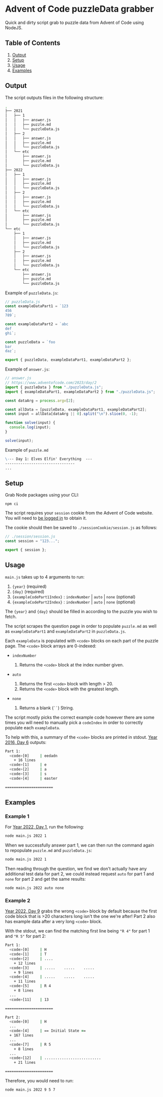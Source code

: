 # Advent of Code puzzleData grabber

Quick and dirty script grab to puzzle data from Advent of Code using NodeJS.

## Table of Contents

1. [Output](#output)
2. [Setup](#setup)
3. [Usage](#usage)
4. [Examples](#examples)

## Output

The script outputs files in the following structure:

```zsh
.
├── 2021
│   ├── 1
│   │   ├── answer.js
│   │   ├── puzzle.md
│   │   └── puzzleData.js
│   ├── 2
│   │   ├── answer.js
│   │   ├── puzzle.md
│   │   └── puzzleData.js
│   └── etc
│       ├── answer.js
│       ├── puzzle.md
│       └── puzzleData.js
├── 2022
│   ├── 1
│   │   ├── answer.js
│   │   ├── puzzle.md
│   │   └── puzzleData.js
│   ├── 2
│   │   ├── answer.js
│   │   ├── puzzle.md
│   │   └── puzzleData.js
│   └── etc
│       ├── answer.js
│       ├── puzzle.md
│       └── puzzleData.js
└── etc
    ├── 1
    │   ├── answer.js
    │   ├── puzzle.md
    │   └── puzzleData.js
    ├── 2
    │   ├── answer.js
    │   ├── puzzle.md
    │   └── puzzleData.js
    └── etc
        ├── answer.js
        ├── puzzle.md
        └── puzzleData.js
```

Example of `puzzleData.js`:

```js
// puzzleData.js
const exampleDataPart1 = `123
456
789`;

const exampleDataPart2 = `abc
def
ghi`;

const puzzleData = `foo
bar
daz`;

export { puzzleData, exampleDataPart1, exampleDataPart2 };
```

Example of `answer.js`:

```js
// answer.js
// https://www.adventofcode.com/2023/day/2
import { puzzleData } from "./puzzleData.js";
import { exampleDataPart1, exampleDataPart2 } from "./puzzleData.js";

const dataArg = process.argv[2];

const allData = [puzzleData, exampleDataPart1, exampleDataPart2];
const input = allData[dataArg || 0].split("\n").slice(0, -1);

function solve(input) {
  console.log(input);
}

solve(input);
```

Example of `puzzle.md`

```md
\--- Day 1: Elves Elfin' Everything  ---
--------------------------------
...
```

## Setup

Grab Node packages using your CLI:

`npm ci`

The script requires your `session` cookie from the Advent of Code website. You will need to [be logged in](https://adventofcode.com/2023/auth/login) to obtain it.

The cookie should then be saved to `./sessionCookie/session.js` as follows:

```js
// ./session/session.js
const session = "123...";

export { session };
```

## Usage

`main.js` takes up to 4 arguments to run:

  1. `{year}` (required)
  2. `{day}` (required)
  3. `{exampleCodePart1Index}` : `indexNumber` | `auto` | `none` (optional)
  4. `{exampleCodePart2Index}` : `indexNumber` | `auto` | `none` (optional)

The `{year}` and `{day}` should be filled in according to the puzzle you wish to fetch.

The script scrapes the question page in order to populate `puzzle.md` as well as `exampleDataPart1` and `exampleDataPart2` in `puzzleData.js`.

Each `exampleData` is populated with `<code>` blocks on each part of the puzzle page. The `<code>` block arrays are 0-indexed:

- `indexNumber`
  1. Returns the `<code>` block at the index number given.

- `auto`
  1. Returns the first `<code>` block with length > 20.
  2. Returns the `<code>` block with the greatest length.

- `none`
  1. Returns a blank (` `` `) String.

The script mostly picks the correct example code however there are some times you will need to manually pick a `codeIndex` in order to correctly populate each `exampleData`.

To help with this, a summary of the `<code>` blocks are printed in stdout. [Year 2016, Day 6](https://adventofcode.com/2016/day/6) outputs:

```zsh
Part 1:
  <code>[0]     | eedadn
    + 16 lines
  <code>[1]     | e
  <code>[2]     | a
  <code>[3]     | s
  <code>[4]     | easter

======================
```

## Examples

### Example 1

For [Year 2022, Day 1](https://adventofcode.com/2022/day/1), run the following:

```zsh
node main.js 2022 1
```

When we successfully answer part 1, we can then run the command again to repopulate `puzzle.md` and `puzzleData.js`:

```zsh
node main.js 2022 1
```

Then reading through the question, we find we don't actually have any additional test data for part 2, we could instead request `auto` for part 1 and `none` for part 2 and get the same results:

```zsh
node main.js 2022 auto none
```

### Example 2

[Year 2022, Day 9](https://adventofcode.com/2022/day/9) grabs the wrong `<code>` block by default because the first code block that is >20 characters long isn't the one we're after! Part 2 also has example data after a very long `<code>` block.

With the stdout, we can find the matching first line being `"R 4"` for part 1 and `"R 5"` for part 2:

```zsh
Part 1:
  <code>[0]     | H
  <code>[1]     | T
  <code>[2]     | ....
    + 12 lines
  <code>[3]     | .....    .....    .....
    + 9 lines
  <code>[4]     | .....    .....    .....
    + 11 lines
  <code>[5]     | R 4
    + 8 lines
  ...
  <code>[11]    | 13

======================

Part 2:
  <code>[0]     | H
  ...
  <code>[4]     | == Initial State ==
  + 167 lines
  ...
  <code>[7]     | R 5
    + 8 lines
  ...
  <code>[12]    | ..........................
    + 21 lines

======================
```

Therefore, you would need to run:

```zsh
node main.js 2022 9 5 7
```
